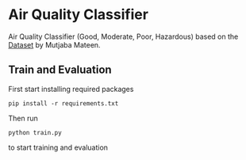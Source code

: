 # Air Quality Classifier
Air Quality Classifier (Good, Moderate, Poor, Hazardous) based on the [Dataset](https://www.kaggle.com/datasets/mujtabamatin/air-quality-and-pollution-assessment?resource=download) by Mutjaba Mateen. 


## Train and Evaluation
First start installing required packages
```
pip install -r requirements.txt
```
Then run
```
python train.py
```
to start training and evaluation